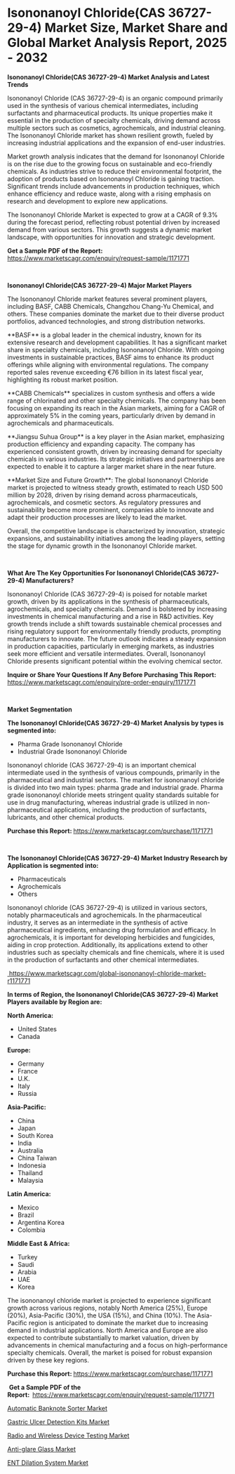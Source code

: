 <p><h1>Isononanoyl Chloride(CAS 36727-29-4) Market Size, Market Share and Global Market Analysis Report, 2025 - 2032</h1></p><p><strong>Isononanoyl Chloride(CAS 36727-29-4) Market Analysis and Latest Trends</strong></p>
<p><p>Isononanoyl Chloride (CAS 36727-29-4) is an organic compound primarily used in the synthesis of various chemical intermediates, including surfactants and pharmaceutical products. Its unique properties make it essential in the production of specialty chemicals, driving demand across multiple sectors such as cosmetics, agrochemicals, and industrial cleaning. The Isononanoyl Chloride market has shown resilient growth, fueled by increasing industrial applications and the expansion of end-user industries.</p><p>Market growth analysis indicates that the demand for Isononanoyl Chloride is on the rise due to the growing focus on sustainable and eco-friendly chemicals. As industries strive to reduce their environmental footprint, the adoption of products based on Isononanoyl Chloride is gaining traction. Significant trends include advancements in production techniques, which enhance efficiency and reduce waste, along with a rising emphasis on research and development to explore new applications.</p><p>The Isononanoyl Chloride Market is expected to grow at a CAGR of 9.3% during the forecast period, reflecting robust potential driven by increased demand from various sectors. This growth suggests a dynamic market landscape, with opportunities for innovation and strategic development.</p></p>
<p><strong>Get a Sample PDF of the Report:&nbsp;</strong> <a href="https://www.marketscagr.com/enquiry/request-sample/1171771?utm_campaign=2241&utm_medium=2&utm_source=Github&utm_content=ia&utm_term=02022025&utm_id=isononanoyl-chloridecas-36727-29-4">https://www.marketscagr.com/enquiry/request-sample/1171771</a></p>
<p>&nbsp;</p>
<p><strong>Isononanoyl Chloride(CAS 36727-29-4) Major Market Players</strong></p>
<p><p>The Isononanoyl Chloride market features several prominent players, including BASF, CABB Chemicals, Changzhou Chang-Yu Chemical, and others. These companies dominate the market due to their diverse product portfolios, advanced technologies, and strong distribution networks.</p><p>**BASF** is a global leader in the chemical industry, known for its extensive research and development capabilities. It has a significant market share in specialty chemicals, including Isononanoyl Chloride. With ongoing investments in sustainable practices, BASF aims to enhance its product offerings while aligning with environmental regulations. The company reported sales revenue exceeding €76 billion in its latest fiscal year, highlighting its robust market position.</p><p>**CABB Chemicals** specializes in custom synthesis and offers a wide range of chlorinated and other specialty chemicals. The company has been focusing on expanding its reach in the Asian markets, aiming for a CAGR of approximately 5% in the coming years, particularly driven by demand in agrochemicals and pharmaceuticals.</p><p>**Jiangsu Suhua Group** is a key player in the Asian market, emphasizing production efficiency and expanding capacity. The company has experienced consistent growth, driven by increasing demand for specialty chemicals in various industries. Its strategic initiatives and partnerships are expected to enable it to capture a larger market share in the near future.</p><p>**Market Size and Future Growth**: The global Isononanoyl Chloride market is projected to witness steady growth, estimated to reach USD 500 million by 2028, driven by rising demand across pharmaceuticals, agrochemicals, and cosmetic sectors. As regulatory pressures and sustainability become more prominent, companies able to innovate and adapt their production processes are likely to lead the market.</p><p>Overall, the competitive landscape is characterized by innovation, strategic expansions, and sustainability initiatives among the leading players, setting the stage for dynamic growth in the Isononanoyl Chloride market.</p></p>
<p>&nbsp;</p>
<p><strong>What Are The Key Opportunities For Isononanoyl Chloride(CAS 36727-29-4) Manufacturers?</strong></p>
<p><p>Isononanoyl Chloride (CAS 36727-29-4) is poised for notable market growth, driven by its applications in the synthesis of pharmaceuticals, agrochemicals, and specialty chemicals. Demand is bolstered by increasing investments in chemical manufacturing and a rise in R&D activities. Key growth trends include a shift towards sustainable chemical processes and rising regulatory support for environmentally friendly products, prompting manufacturers to innovate. The future outlook indicates a steady expansion in production capacities, particularly in emerging markets, as industries seek more efficient and versatile intermediates. Overall, Isononanoyl Chloride presents significant potential within the evolving chemical sector.</p></p>
<p><strong>Inquire or Share Your Questions If Any Before Purchasing This Report:</strong> <a href="https://www.marketscagr.com/enquiry/pre-order-enquiry/1171771?utm_campaign=2241&utm_medium=2&utm_source=Github&utm_content=ia&utm_term=02022025&utm_id=isononanoyl-chloridecas-36727-29-4">https://www.marketscagr.com/enquiry/pre-order-enquiry/1171771</a></p>
<p>&nbsp;</p>
<p><strong>Market Segmentation</strong></p>
<p><strong>The Isononanoyl Chloride(CAS 36727-29-4) Market Analysis by types is segmented into:</strong></p>
<p><ul><li>Pharma Grade Isononanoyl Chloride</li><li>Industrial Grade Isononanoyl Chloride</li></ul></p>
<p><p>Isononanoyl chloride (CAS 36727-29-4) is an important chemical intermediate used in the synthesis of various compounds, primarily in the pharmaceutical and industrial sectors. The market for isononanoyl chloride is divided into two main types: pharma grade and industrial grade. Pharma grade isononanoyl chloride meets stringent quality standards suitable for use in drug manufacturing, whereas industrial grade is utilized in non-pharmaceutical applications, including the production of surfactants, lubricants, and other chemical products.</p></p>
<p><strong>Purchase this Report:&nbsp;</strong><a href="https://www.marketscagr.com/purchase/1171771?utm_campaign=2241&utm_medium=2&utm_source=Github&utm_content=ia&utm_term=02022025&utm_id=isononanoyl-chloridecas-36727-29-4">https://www.marketscagr.com/purchase/1171771</a></p>
<p>&nbsp;</p>
<p><strong>The Isononanoyl Chloride(CAS 36727-29-4) Market Industry Research by Application is segmented into:</strong></p>
<p><ul><li>Pharmaceuticals</li><li>Agrochemicals</li><li>Others</li></ul></p>
<p><p>Isononanoyl chloride (CAS 36727-29-4) is utilized in various sectors, notably pharmaceuticals and agrochemicals. In the pharmaceutical industry, it serves as an intermediate in the synthesis of active pharmaceutical ingredients, enhancing drug formulation and efficacy. In agrochemicals, it is important for developing herbicides and fungicides, aiding in crop protection. Additionally, its applications extend to other industries such as specialty chemicals and fine chemicals, where it is used in the production of surfactants and other chemical intermediates.</p></p>
<p><a href="https://www.marketscagr.com/global-isononanoyl-chloride-market-r1171771?utm_campaign=2241&utm_medium=2&utm_source=Github&utm_content=ia&utm_term=02022025&utm_id=isononanoyl-chloridecas-36727-29-4">&nbsp;https://www.marketscagr.com/global-isononanoyl-chloride-market-r1171771</a></p>
<p><strong>In terms of Region, the Isononanoyl Chloride(CAS 36727-29-4) Market Players available by Region are:</strong></p>
<p>
    <p> <strong> North America: </strong>
        <ul>
            <li>United States</li>
            <li>Canada</li>
        </ul>
        </p> 
    <p> <strong> Europe: </strong>
        <ul>
            <li>Germany</li>
            <li>France</li>
            <li>U.K.</li>
            <li>Italy</li>
            <li>Russia</li>
        </ul>
        </p> 
    <p> <strong> Asia-Pacific: </strong>
        <ul>
            <li>China</li>
            <li>Japan</li>
            <li>South Korea</li>
            <li>India</li>
            <li>Australia</li>
            <li>China Taiwan</li>
            <li>Indonesia</li>
            <li>Thailand</li>
            <li>Malaysia</li>
        </ul>
        </p> 
    <p> <strong> Latin America: </strong>
        <ul>
            <li>Mexico</li>
            <li>Brazil</li>
            <li>Argentina Korea</li>
            <li>Colombia</li>
        </ul>
        </p> 
    <p> <strong> Middle East & Africa: </strong>
        <ul>
            <li>Turkey</li>
            <li>Saudi</li>
            <li>Arabia</li>
            <li>UAE</li>
            <li>Korea</li>
        </ul>
    </p>
    </p>
<p><p>The isononanoyl chloride market is projected to experience significant growth across various regions, notably North America (25%), Europe (20%), Asia-Pacific (30%), the USA (15%), and China (10%). The Asia-Pacific region is anticipated to dominate the market due to increasing demand in industrial applications. North America and Europe are also expected to contribute substantially to market valuation, driven by advancements in chemical manufacturing and a focus on high-performance specialty chemicals. Overall, the market is poised for robust expansion driven by these key regions.</p></p>
<p><strong>Purchase this Report: </strong><a href="https://www.marketscagr.com/purchase/1171771?utm_campaign=2241&utm_medium=2&utm_source=Github&utm_content=ia&utm_term=02022025&utm_id=isononanoyl-chloridecas-36727-29-4">https://www.marketscagr.com/purchase/1171771</a></p>
<p>&nbsp;<strong>Get a Sample PDF of the Report:&nbsp;&nbsp;</strong><a href="https://www.marketscagr.com/enquiry/request-sample/1171771?utm_campaign=2241&utm_medium=2&utm_source=Github&utm_content=ia&utm_term=02022025&utm_id=isononanoyl-chloridecas-36727-29-4">https://www.marketscagr.com/enquiry/request-sample/1171771</a></p>
<p><strong></strong></p>
<p><p><a href="https://www.linkedin.com/pulse/global-automatic-banknote-sorter-market-trends-innovations-9w0bf?utm_campaign=2241&utm_medium=2&utm_source=Github&utm_content=ia&utm_term=02022025&utm_id=isononanoyl-chloridecas-36727-29-4">Automatic Banknote Sorter Market</a></p><p><a href="https://www.linkedin.com/pulse/analysis-current-state-future-growth-potential-gastric-bgklf?utm_campaign=2241&utm_medium=2&utm_source=Github&utm_content=ia&utm_term=02022025&utm_id=isononanoyl-chloridecas-36727-29-4">Gastric Ulcer Detection Kits Market</a></p><p><a href="https://www.linkedin.com/pulse/radio-wireless-device-testing-market-trend-analysis-reveals-1s8fe?utm_campaign=2241&utm_medium=2&utm_source=Github&utm_content=ia&utm_term=02022025&utm_id=isononanoyl-chloridecas-36727-29-4">Radio and Wireless Device Testing Market</a></p><p><a href="https://github.com/princessbartram3/Market-Research-Report-List-1/blob/main/anti-glare-glass-market.md?utm_campaign=2241&utm_medium=2&utm_source=Github&utm_content=ia&utm_term=02022025&utm_id=isononanoyl-chloridecas-36727-29-4">Anti-glare Glass Market</a></p><p><a href="https://www.linkedin.com/pulse/charting-future-comprehensive-analysis-global-ent-dilation-xyx0e?utm_campaign=2241&utm_medium=2&utm_source=Github&utm_content=ia&utm_term=02022025&utm_id=isononanoyl-chloridecas-36727-29-4">ENT Dilation System Market</a></p></p>